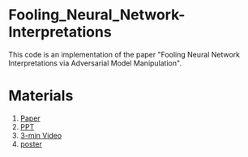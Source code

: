# Fooling_Neural_Network-Interpretations
This code is an implementation of the paper "Fooling Neural Network Interpretations via Adversarial Model Manipulation".

# Materials

1. [Paper](https://arxiv.org/abs/1902.02041)
1. [PPT](Material/PPT)
1. [3-min Video](Material/Video_link)
1. [poster](Material/poster)

